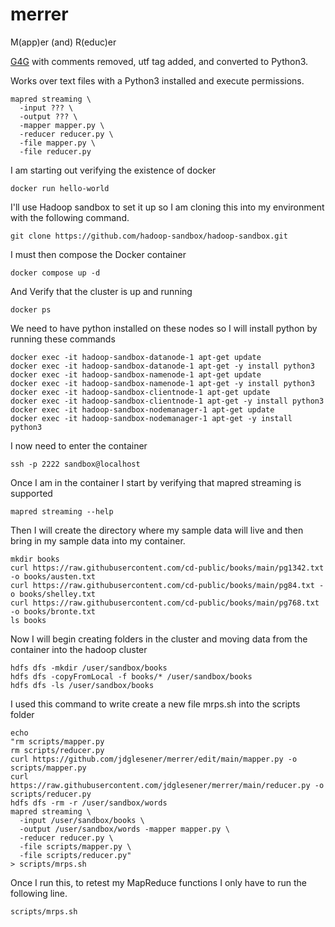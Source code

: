 # merrer
M(app)er (and) R(educ)er

[G4G](https://www.geeksforgeeks.org/hadoop-streaming-using-python-word-count-problem/) with comments removed, utf tag added, and converted to Python3. 

Works over text files with a Python3 installed and execute permissions.

```
mapred streaming \
  -input ??? \
  -output ??? \
  -mapper mapper.py \
  -reducer reducer.py \
  -file mapper.py \
  -file reducer.py
```
I am starting out verifying the existence of docker
```
docker run hello-world
```

I'll use Hadoop sandbox to set it up so I am cloning this into my environment with the following command.
```
git clone https://github.com/hadoop-sandbox/hadoop-sandbox.git
```
I must then compose the Docker container
```
docker compose up -d
```
And Verify that the cluster is up and running
```
docker ps
```
We need to have python installed on these nodes so I will install python by running these commands
```
docker exec -it hadoop-sandbox-datanode-1 apt-get update
docker exec -it hadoop-sandbox-datanode-1 apt-get -y install python3
docker exec -it hadoop-sandbox-namenode-1 apt-get update
docker exec -it hadoop-sandbox-namenode-1 apt-get -y install python3
docker exec -it hadoop-sandbox-clientnode-1 apt-get update
docker exec -it hadoop-sandbox-clientnode-1 apt-get -y install python3
docker exec -it hadoop-sandbox-nodemanager-1 apt-get update
docker exec -it hadoop-sandbox-nodemanager-1 apt-get -y install python3
```
I now need to enter the container
```
ssh -p 2222 sandbox@localhost
```
Once I am in the container I start by verifying that mapred streaming is supported
```
mapred streaming --help
```
Then I will create the directory where my sample data will live and then bring in my sample data into my container.
```
mkdir books
curl https://raw.githubusercontent.com/cd-public/books/main/pg1342.txt -o books/austen.txt
curl https://raw.githubusercontent.com/cd-public/books/main/pg84.txt -o books/shelley.txt
curl https://raw.githubusercontent.com/cd-public/books/main/pg768.txt -o books/bronte.txt
ls books
```
Now I will begin creating folders in the cluster and moving data from the container into the hadoop cluster
```
hdfs dfs -mkdir /user/sandbox/books
hdfs dfs -copyFromLocal -f books/* /user/sandbox/books
hdfs dfs -ls /user/sandbox/books
```

I used this command to write create a new file mrps.sh into the scripts folder
```
echo 
"rm scripts/mapper.py
rm scripts/reducer.py
curl https://github.com/jdglesener/merrer/edit/main/mapper.py -o scripts/mapper.py
curl https://raw.githubusercontent.com/jdglesener/merrer/main/reducer.py -o scripts/reducer.py
hdfs dfs -rm -r /user/sandbox/words
mapred streaming \
  -input /user/sandbox/books \
  -output /user/sandbox/words -mapper mapper.py \
  -reducer reducer.py \
  -file scripts/mapper.py \
  -file scripts/reducer.py"
> scripts/mrps.sh
```
Once I run this, to retest my MapReduce functions I only have to run the following line.
```
scripts/mrps.sh
```
